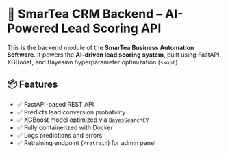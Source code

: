 # 🚀 SmarTea CRM Backend – AI-Powered Lead Scoring API

This is the backend module of the **SmarTea Business Automation Software**. It powers the **AI-driven lead scoring system**, built using FastAPI, XGBoost, and Bayesian hyperparameter optimization (`skopt`).


## 📦 Features

- ✅ FastAPI-based REST API
- ✅ Predicts lead conversion probability
- ✅ XGBoost model optimized via `BayesSearchCV`
- ✅ Fully containerized with Docker
- ✅ Logs predictions and errors
- ✅ Retraining endpoint (`/retrain`) for admin panel